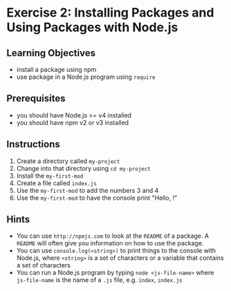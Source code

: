 # Exercise 2: Installing Packages and Using Packages with Node.js

## Learning Objectives

- install a package using npm
- use package in a Node.js program using `require`

## Prerequisites

- you should have Node.js >= v4 installed
- you should have npm v2 or v3 installed

## Instructions

1. Create a directory called `my-project`
2. Change into that directory using `cd my-project`
3. Install the `my-first-mod`
4. Create a file called `index.js`
5. Use the `my-first-mod` to add the numbers 3 and 4
6. Use the `my-first-mod` to have the console print "Hello, <your name>!"

## Hints

- You can use `http://npmjs.com` to look at the `README` of a package.
  A `README` will often give you information on how to use the package.
- You can use `console.log(<string>)` to print things to the console
  with Node.js, where `<string>` is a set of characters or a variable
  that contains a set of characters
- You can run a Node.js program by typing `node <js-file-name>` where
  `js-file-name` is the name of a `.js` file, e.g. `index`, `index.js`
